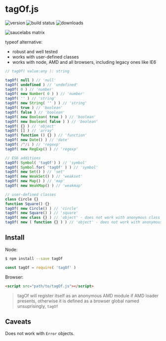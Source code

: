 # tagOf.js

![version](https://img.shields.io/npm/v/tagOf.svg?style=flat-square)
![build status](https://img.shields.io/travis/pwnn/tagOf.svg?style=flat-square)
![downloads](https://img.shields.io/npm/dt/tagOf.svg?style=flat-square)

![saucelabs matrix](https://saucelabs.com/browser-matrix/pwn-tagof.svg)

typeof alternative:

- robust and well tested
- works with user-defined classes
- works with node, AMD and all browsers, including legacy ones like IE6

```js
// tagOf( value:any ): string

tagOf( null ) // 'null'
tagOf( undefined ) // 'undefined'
tagOf( 0 ) // 'number'
tagOf( new Number( 0 ) ) // 'number'
tagOf( '' ) // 'string'
tagOf( new String( '' ) ) // 'string'
tagOf( true ) // 'boolean'
tagOf( false ) // 'boolean'
tagOf( new Boolean( true ) ) // 'boolean'
tagOf( new Boolean( false ) ) // 'boolean'
tagOf( {} ) // 'object'
tagOf( [] ) // 'array'
tagOf( function () {} ) // 'function'
tagOf( new Date() ) // 'date'
tagOf( /^/i ) // 'regexp'
tagOf( new RegExp() ) // 'regexp'

// ES6 additions
tagOf( Symbol( 'tagOf') ) // 'symbol'
tagOf( Symbol.for( 'tagOf' ) ) // 'symbol'
tagOf( new Set() ) // 'set'
tagOf( new WeakSet() ) // 'weakset'
tagOf( new Map() ) // 'map'
tagOf( new WeakMap() ) // 'weakmap'

// user-defined classes
class Circle {}
function Square() {}
tagOf( new Circle() ) // 'circle'
tagOf( new Square() ) // 'square'
tagOf( new class {} ) // 'object' - does not work with anonymous class
tagOf( new ( function {} ) ) // 'object' - does not work with anonymous constructor
```

## Install

Node:

```sh
$ npm install --save tagOf
```

```js
const tagOf = require( 'tagOf' )
```

Browser:

```html
<script src="path/to/tagOf.js"></script>
```

> tagOf will register itself as an anonymous AMD module if AMD loader presents, otherwise it is defined as a browser global named unsuprisingly, `tagOf`

## Caveats

Does not work with `Error` objects.
